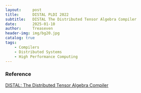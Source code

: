 ```yaml
---
layout:     post
title:      DISTAL PLDI 2022
subtitle:   DISTAL The Distributed Tensor Algebra Compiler
date:       2025-01-10
author:     Treaseven
header-img: img/bg20.jpg
catalog: true
tags:
    - Compilers
    - Distributed Systems
    - High Performance Computing
---
```




### Reference
[DISTAL: The Distributed Tensor Algebra Compiler](https://dl.acm.org/doi/pdf/10.1145/3519939.3523437)